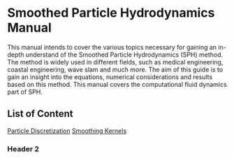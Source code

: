 # Smoothed Particle Hydrodynamics Manual

This manual intends to cover the various topics necessary for gaining an in-depth understand of the Smoothed Particle Hydrodynamics (SPH) method. The method is widely used in different fields, such as medical engineering, coastal engineering, wave slam and much more. The aim of this guide is to gain an insight into the equations, numerical considerations and results based on this method. This manual covers the computational fluid dynamics part of SPH. 

## List of Content

<!--- [Navier-Stokes Equation](NavierStokesEquatin.html) -->
[Particle Discretization](ParticleDiscretization.html)
[Smoothing Kernels](SmoothingKernels.html)


### Header 2
